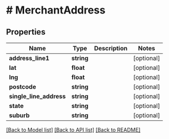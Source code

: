 # # MerchantAddress

## Properties

Name | Type | Description | Notes
------------ | ------------- | ------------- | -------------
**address_line1** | **string** |  | [optional]
**lat** | **float** |  | [optional]
**lng** | **float** |  | [optional]
**postcode** | **string** |  | [optional]
**single_line_address** | **string** |  | [optional]
**state** | **string** |  | [optional]
**suburb** | **string** |  | [optional]

[[Back to Model list]](../../README.md#models) [[Back to API list]](../../README.md#endpoints) [[Back to README]](../../README.md)
